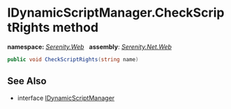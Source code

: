 # IDynamicScriptManager.CheckScriptRights method
**namespace:** *[Serenity.Web](../../README.md#serenity.web-namespace)*   **assembly**: *[Serenity.Net.Web](../../README.md)*

```csharp
public void CheckScriptRights(string name)
```

## See Also

* interface [IDynamicScriptManager](../IDynamicScriptManager.md)